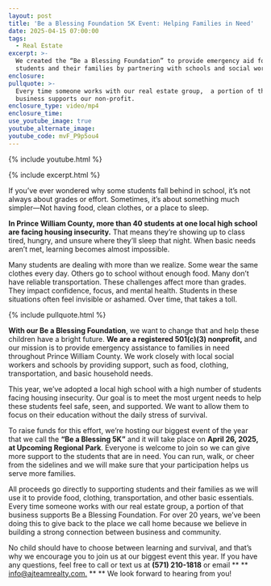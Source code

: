 ```yaml
---
layout: post
title: 'Be a Blessing Foundation 5K Event: Helping Families in Need'
date: 2025-04-15 07:00:00
tags:
  - Real Estate
excerpt: >-
  We created the “Be a Blessing Foundation” to provide emergency aid for
  students and their families by partnering with schools and social workers.
enclosure:
pullquote: >-
  Every time someone works with our real estate group,  a portion of that
  business supports our non-profit. 
enclosure_type: video/mp4
enclosure_time:
use_youtube_image: true
youtube_alternate_image:
youtube_code: mvF_P9p5ou4
---
```

{% include youtube.html %}

{% include excerpt.html %}

If you’ve ever wondered why some students fall behind in school, it’s not always about grades or effort. Sometimes, it’s about something much simpler—Not having food, clean clothes, or a place to sleep.

**In Prince William County, more than 40 students at one local high school are facing housing insecurity.** That means they’re showing up to class tired, hungry, and unsure where they’ll sleep that night. When basic needs aren’t met, learning becomes almost impossible.

Many students are dealing with more than we realize. Some wear the same clothes every day. Others go to school without enough food. Many don’t have reliable transportation. These challenges affect more than grades. They impact confidence, focus, and mental health. Students in these situations often feel invisible or ashamed. Over time, that takes a toll.

{% include pullquote.html %}

**With our Be a Blessing Foundation**, we want to change that and help these children have a bright future. **We are a registered 501(c)(3) nonprofit,** and our mission is to provide emergency assistance to families in need throughout Prince William County. We work closely with local social workers and schools by providing support, such as food, clothing, transportation, and basic household needs.

This year, we’ve adopted a local high school with a high number of students facing housing insecurity. Our goal is to meet the most urgent needs to help these students feel safe, seen, and supported. We want to allow them to focus on their education without the daily stress of survival.

To raise funds for this effort, we’re hosting our biggest event of the year that we call the **“Be a Blessing 5K”** and it will take place on **April 26, 2025, at Upcoming Regional Park**. Everyone is welcome to join so we can give more support to the students that are in need. You can run, walk, or cheer from the sidelines and we will make sure that your participation helps us serve more families.

All proceeds go directly to supporting students and their families as we will use it to provide food, clothing, transportation, and other basic essentials. Every time someone works with our real estate group, a portion of that business supports Be a Blessing Foundation. For over 20 years, we’ve been doing this to give back to the place we call home because we believe in building a strong connection between business and community.

No child should have to choose between learning and survival, and that’s why we encourage you to join us at our biggest event this year. If you have any questions, feel free to call or text us at **(571) 210-1818** or email \*\* \*\* [info@ajteamrealty.com.](mailto:info@ajteamrealty.com) \*\* \*\* We look forward to hearing from you!